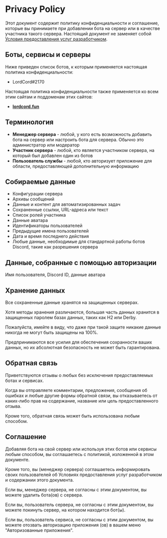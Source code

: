 # Privacy Policy

Этот документ содержит политику конфиденциальности и соглашение, которые вы принимаете при добавлении бота на сервер или в качестве участника такого сервера.
Настоящий документ не заменяет собой [Условия предоставления услуг разработчиком](https://discord.com/developers/docs/policies-and-agreements/developer-terms-of-service).
        
## Боты, сервисы и серверы
            
Ниже приведен список ботов, к которым применяется настоящая политика конфиденциальности:

* LordCord#2170

Настоящая политика конфиденциальности также применяется ко всем этим сайтам и поддоменам этих сайтов:
            
* [**lordcord.fun**](https://lordcord.fun)

        
## Терминология       
* **Менеджер сервера** - любой, у кого есть возможность добавить бота на сервер или настроить бота для сервера. Обычно это администратор или модератор
* **Участник сервера** - любой, кто является участником сервера, на который был добавлен один из ботов
* **Пользователь службы** - любой, кто авторизует приложение для области, предоставляющей дополнительную информацию
        
## Собираемые данные
* Конфигурации сервера
* Архивы сообщений
* Данные и контент для автоматизированных задач
* Сохраненные ссылки, URL-адреса или текст
* Список ролей участника
* Данные аватара
* Идентификаторы пользователей
* Предыдущие имена пользователей
* Дата и время последнего действия
* Любые данные, необходимые для стандартной работы ботов Discord, такие как разрешения сервера

## Данные, собранные с помощью авторизации

Имя пользователя, Discord ID, данные аватара

## Хранение данных
Все сохраненные данные хранятся на защищенных серверах.

Хотя методы хранения различаются, большая часть данных хранится в защищенных паролем базах данных, таких как H2 или Derby.

Пожалуйста, имейте в виду, что даже при такой защите никакие данные никогда не могут быть защищены на 100%.

Предпринимаются все усилия для обеспечения сохранности ваших данных, но их абсолютная безопасность не может быть гарантирована.

## Обратная связь
Приветствуются отзывы о любых без исключения предоставляемых ботах и сервисах.

Когда вы отправляете комментарии, предложения, сообщения об ошибках и любые другие формы обратной связи, вы отказываетесь от каких-либо прав на содержание, название или цель предоставленного отзыва.

Кроме того, обратная связь может быть использована любым способом.
            
## Соглашение

Добавляя бота на свой сервер или используя этих ботов или сервисы любым способом, вы соглашаетесь с политикой, изложенной в этом документе.

Кроме того, вы (менеджер сервера) соглашаетесь информировать своих пользователей об Условиях предоставления услуг разработчиком и содержании этого документа.

Если вы, менеджер сервера, не согласны с этим документом, вы можете удалить бота(ов) с сервера.

Если вы, пользователь сервера, не согласны с этим документом, вы можете покинуть сервер, на котором находится бот(ы).

Если вы, пользователь сервиса, не согласны с этим документом, вы можете отозвать авторизацию приложения (ов) в вашем меню "Авторизованные приложения".